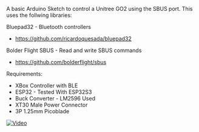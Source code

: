 A basic Arduino Sketch to control a Unitree GO2 using the SBUS port.
This uses the follwing libraries:

Bluepad32 - Bluetooth controllers
 - https://github.com/ricardoquesada/bluepad32

Bolder Flight SBUS - Read and write SBUS commands
 - https://github.com/bolderflight/sbus

Requirements:
- XBox Controller with BLE
- ESP32 - Tested With ESP32S3
- Buck Converter - LM2596 Used
- XT30 Male Power Connector
- 3P 1.25mm Picoblade

[![Video](https://img.youtube.com/vi/AR2y-QA6O1I/0.jpg)](https://www.youtube.com/watch?v=AR2y-QA6O1I)
